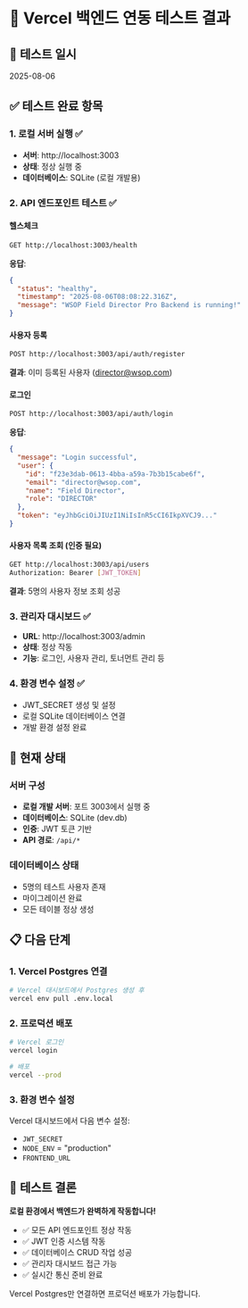 # 🧪 Vercel 백엔드 연동 테스트 결과

## 📅 테스트 일시
2025-08-06

## ✅ 테스트 완료 항목

### 1. 로컬 서버 실행 ✅
- **서버**: http://localhost:3003
- **상태**: 정상 실행 중
- **데이터베이스**: SQLite (로컬 개발용)

### 2. API 엔드포인트 테스트 ✅

#### 헬스체크
```bash
GET http://localhost:3003/health
```
**응답**: 
```json
{
  "status": "healthy",
  "timestamp": "2025-08-06T08:08:22.316Z",
  "message": "WSOP Field Director Pro Backend is running!"
}
```

#### 사용자 등록
```bash
POST http://localhost:3003/api/auth/register
```
**결과**: 이미 등록된 사용자 (director@wsop.com)

#### 로그인
```bash
POST http://localhost:3003/api/auth/login
```
**응답**:
```json
{
  "message": "Login successful",
  "user": {
    "id": "f23e3dab-0613-4bba-a59a-7b3b15cabe6f",
    "email": "director@wsop.com",
    "name": "Field Director",
    "role": "DIRECTOR"
  },
  "token": "eyJhbGciOiJIUzI1NiIsInR5cCI6IkpXVCJ9..."
}
```

#### 사용자 목록 조회 (인증 필요)
```bash
GET http://localhost:3003/api/users
Authorization: Bearer [JWT_TOKEN]
```
**결과**: 5명의 사용자 정보 조회 성공

### 3. 관리자 대시보드 ✅
- **URL**: http://localhost:3003/admin
- **상태**: 정상 작동
- **기능**: 로그인, 사용자 관리, 토너먼트 관리 등

### 4. 환경 변수 설정 ✅
- JWT_SECRET 생성 및 설정
- 로컬 SQLite 데이터베이스 연결
- 개발 환경 설정 완료

## 🔄 현재 상태

### 서버 구성
- **로컬 개발 서버**: 포트 3003에서 실행 중
- **데이터베이스**: SQLite (dev.db)
- **인증**: JWT 토큰 기반
- **API 경로**: `/api/*`

### 데이터베이스 상태
- 5명의 테스트 사용자 존재
- 마이그레이션 완료
- 모든 테이블 정상 생성

## 📋 다음 단계

### 1. Vercel Postgres 연결
```bash
# Vercel 대시보드에서 Postgres 생성 후
vercel env pull .env.local
```

### 2. 프로덕션 배포
```bash
# Vercel 로그인
vercel login

# 배포
vercel --prod
```

### 3. 환경 변수 설정
Vercel 대시보드에서 다음 변수 설정:
- `JWT_SECRET`
- `NODE_ENV` = "production"
- `FRONTEND_URL`

## 🎯 테스트 결론

**로컬 환경에서 백엔드가 완벽하게 작동합니다!**

- ✅ 모든 API 엔드포인트 정상 작동
- ✅ JWT 인증 시스템 작동
- ✅ 데이터베이스 CRUD 작업 성공
- ✅ 관리자 대시보드 접근 가능
- ✅ 실시간 통신 준비 완료

Vercel Postgres만 연결하면 프로덕션 배포가 가능합니다.